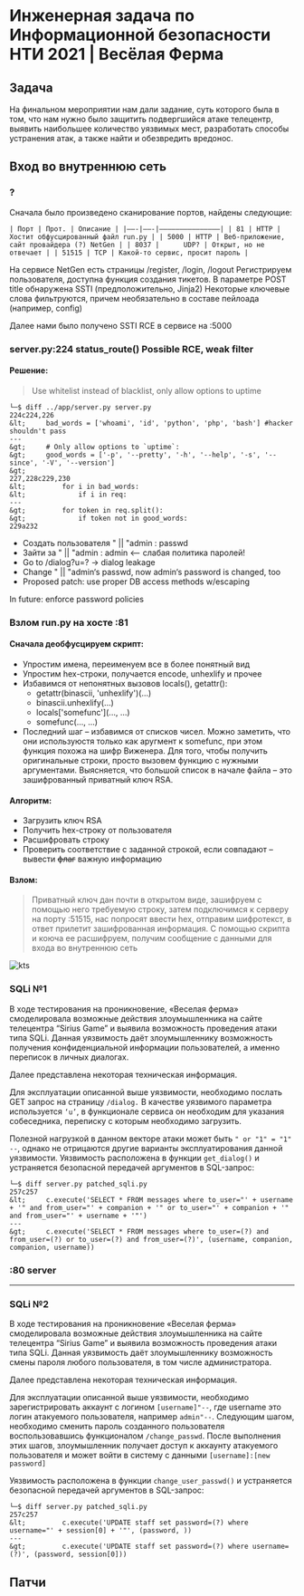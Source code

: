 #  Инженерная задача по Информационной безопасности НТИ 2021 | Весёлая Ферма

## Задача
 На финальном мероприятии нам дали задание, суть которого была в том, что нам нужно было защитить подвергшийся атаке телецентр, выявить наибольшее количество уязвимых мест, разработать способы устранения атак, а также найти и обезвредить вредонос. 
 
## Вход во внутреннюю сеть

### ?

Сначала было произведено сканирование портов, найдены следующие:
```
| Порт | Прот. | Описание | |——-|——-|——————————————–| | 81 | HTTP | Хостит обфусцированный файл run.py | | 5000 | HTTP | Веб-приложение, сайт провайдера (?) NetGen | | 8037 |      UDP? | Открыт, но не отвечает | | 51515 | TCP | Какой-то сервис, просит пароль |
```
На сервисе NetGen есть страницы /register, /login, /logout Регистрируем пользователя, доступна функция создания тикетов. В параметре POST title обнаружена SSTI (предположительно, Jinja2) Некоторые ключевые слова фильтруются, причем необязательно в составе пейлоада (например, config)

Далее нами было получено SSTI RCE в сервисе на :5000



### server.py:224 status_route() Possible RCE, weak filter

#### Решение:
>Use whitelist instead of blacklist, only allow options to uptime
```
└─$ diff ../app/server.py server.py                                                           
224c224,226
&lt;     bad_words = ['whoami', 'id', 'python', 'php', 'bash'] #hacker shouldn't pass
---
&gt;     # Only allow options to `uptime`: 
&gt;     good_words = ['-p', '--pretty', '-h', '--help', '-s', '--since', '-V', '--version']
&gt; 
227,228c229,230
&lt;         for i in bad_words:
&lt;             if i in req:
---
&gt;         for token in req.split():
&gt;             if token not in good_words:
229a232
```

* Создать пользователя " || "admin : passwd
* Зайти за " || "admin : admin <— слабая политика паролей!
* Go to /dialog?u=? -> dialog leakage
* Change " || "admin‘s passwd, now admin‘s password is changed, too
* Proposed patch: use proper DB access methods w/escaping

In future: enforce password policies

### Взлом run.py на хосте :81

#### Сначала деобфусцируем скрипт:
>
- Упростим имена, переименуем все в более понятный вид
- Упростим hex-строки, получается encode, unhexlify и прочее
- Избавимся от непонятных вызовов locals(), getattr():
  - getattr(binascii, 'unhexlify')(...) 
  - binascii.unhexlify(...)
  - locals['somefunc'](..., ...) 
  - somefunc(..., ...)
- Последний шаг – избавимся от списков чисел. Можно заметить, что они используюстя только как аругмент к somefunc, при этом функция похожа на шифр Виженера. Для того, чтобы получить оригинальные строки, просто вызовем функцию с нужными аргументами. Выясняется, что большой список в начале файла – это зашифрованный приватный ключ RSA.

#### Алгоритм:

* Загрузить ключ RSA
* Получить hex-строку от пользователя
* Расшифровать строку
* Проверить соответствие с заданной строкой, если совпадают – вывести ~~флаг~~ важную информацию

#### Взлом:

>Приватный ключ дан почти в открытом виде, зашифруем с помощью него требуемую строку, затем подключимся к серверу на порту :51515, нас попросят ввести hex, отправим шифротекст, в ответ прилетит зашифрованная информация. С помощью скрипта и коюча ее расшифруем, получим сообщение с данными для входа во внутреннюю сеть

![kts](https://user-images.githubusercontent.com/67109334/110935184-23668900-8340-11eb-9bba-bb4c503712b1.png)

### SQLi №1

В ходе тестирования на проникновение, «Веселая ферма» смоделировала возможные действия злоумышленника на сайте телецентра “Sirius Game” и выявила возможность проведения атаки типа SQLi. Данная уязвимость даёт злоумышленнику возможность получения конфиденциальной информации пользователей, а именно переписок в личных диалогах.

Далее представлена некоторая техническая информация.

Для эксплуатации описанной выше уязвимости, необходимо послать GET запрос на страницу ```/dialog.``` В качестве уязвимого параметра используется ```‘u’```, в функционале сервиса он необходим для указания собеседника, переписку с которым необходимо загрузить.

Полезной нагрузкой в данном векторе атаки может быть ```" or "1" = "1" --```, однако не отрицаются другие варианты эксплуатирования данной уязвимости. Уязвимость расположена в функции ```get_dialog()``` и устраняется безопасной передачей аргументов в SQL-запрос:
```
└─$ diff server.py patched_sqli.py                                    
257c257
&lt;     c.execute('SELECT * FROM messages where to_user="' + username + '" and from_user="' + companion + '" or to_user="' + companion + '" and from_user="' + username + '"')                                                                    
---
&gt;     c.execute('SELECT * FROM messages where to_user=(?) and from_user=(?) or to_user=(?) and from_user=(?)', (username, companion, companion, username))
```

### :80 server
---------------

### SQLi №2
В ходе тестирования на проникновение «Веселая ферма» смоделировала возможные действия злоумышленника на сайте телецентра “Sirius Game” и выявила возможность проведения атаки типа SQLi. Данная уязвимость даёт злоумышленнику возможность смены пароля любого пользователя, в том числе администратора.

Далее представлена некоторая техническая информация.

Для эксплуатации описанной выше уязвимости, необходимо зарегистрировать аккаунт с логином ```[username]"--```, где username это логин атакуемого пользователя, например ```admin"--```. Следующим шагом, необходимо сменить пароль созданного пользователя воспользовавшись функционалом ```/change_passwd```. После выполнения этих шагов, злоумышленник получает доступ к аккаунту атакуемого пользователя и может войти в систему с данными ```[username]:[new password]```

Уязвимость расположена в функции ```change_user_passwd()``` и устраняется безопасной передачей аргументов в SQL-запрос:
```
└─$ diff server.py patched_sqli.py 
257c257
&lt;         c.execute('UPDATE staff set password=(?) where username="' + session[0] + '"', (password, ))                                                          
---
&gt;         c.execute('UPDATE staff set password=(?) where username=(?)', (password, session[0])) 
```

## Патчи
